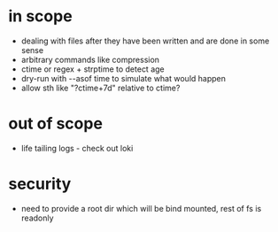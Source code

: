 # in scope

* dealing with files after they have been written and are done in some sense
* arbitrary commands like compression
* ctime or regex + strptime to detect age
* dry-run with --asof time to simulate what would happen
* allow sth like "?ctime+7d" relative to ctime?

# out of scope

* life tailing logs - check out loki

# security

* need to provide a root dir which will be bind mounted, rest of fs is readonly
